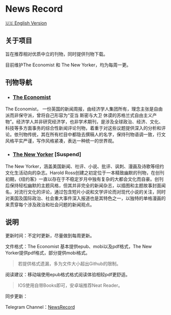 # News Record

[:us: English Version](README_EN.md)

## 关于项目

旨在推荐相对优质中立的刊物，同时提供刊物下载。

目前维护The Economist 和 The New Yorker，均为每周一更。



## 刊物导航

- ### [The Economist][E]

The Economist， 一份英国的新闻周报，由经济学人集团所有，理念主张是自由派而非保守派，曾将自己形容为“亚当 斯密与大卫 休谟的苏格兰式自由主义产物”。经济学人并非研究经济学，也非学术期刊，是涉及全球政治、经济、文化、科技等多方面事务的综合性新闻评论刊物，着重于对这些议题提供深入的分析和评论。依刊物传统，其在所有栏目中都隐去撰稿人的名字，保持刊物语调一致，行文风格平实严谨，写作风格紧凑，表达一种统一的世界观。

- ### [The New Yorker][N] [Suspend]

The New Yorker，涵盖美国新闻、社评、小说、批评、讽刺、漫画及诗歌等纽约文化生活动向的杂志。Harold Ross创建之初定位于一本精致幽默的刊物，在创刊初期，《纽约客》一直以存在于不稳定岁月中独有复杂的大都会文化而自豪。创刊后保持轻松幽默的主题风格，但其并非完全的新闻杂志，以插图和主题故事封面闻名，对流行文化的评论，通过包含短片小说和文学评论而对现代小说的关注，同时对美国及国际政治、社会重大事件深入报道也是其特色之一，以独特的单格漫画的来贯穿每个涉及政治和社会问题的新闻观点。

## 说明

更新时间：不定时更新，尽量做到每周更新。

文件格式：The Economist 基本提供epub、mobi以及pdf格式，The New Yorker提供pdf格式，部分提供mobi格式。

> 若提供格式遗漏，多为文件大小超出Github的限制。

阅读建议：移动端使用epub格式格式阅读体验相较pdf更舒适。

> IOS使用自带Books即可，安卓端推荐Neat Reader。



同步更新：

Telegram Channel：[NewsRecord](https://t.me/newsrecord)



[E]:./TheEconomist/README.md

[N]:./TheNewYorker/README.md
[T]:./Time







